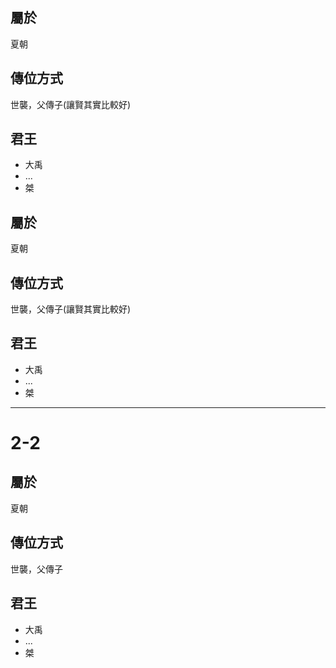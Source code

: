 ## 屬於
夏朝

## 傳位方式
世襲，父傳子(讓賢其實比較好)

## 君王
 - 大禹
 - ...
 - 桀


## 屬於
夏朝

## 傳位方式
世襲，父傳子(讓賢其實比較好)

## 君王
 - 大禹
 - ...
 - 桀
---

# 2-2
## 屬於
夏朝

## 傳位方式
世襲，父傳子

## 君王
 - 大禹
 - ...
 - 桀
